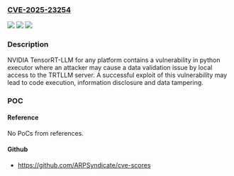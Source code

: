 ### [CVE-2025-23254](https://cve.mitre.org/cgi-bin/cvename.cgi?name=CVE-2025-23254)
![](https://img.shields.io/static/v1?label=Product&message=TensorRT-LLM&color=blue)
![](https://img.shields.io/static/v1?label=Version&message=%3D%20All%20versions%20prior%20to%200.18.2%20&color=brighgreen)
![](https://img.shields.io/static/v1?label=Vulnerability&message=CWE-502%20Deserialization%20of%20Untrusted%20Data&color=brighgreen)

### Description

NVIDIA TensorRT-LLM for any platform contains a vulnerability in python executor where an attacker may cause a data validation issue by local access to the TRTLLM server. A successful exploit of this vulnerability may lead to code execution, information disclosure and data tampering.

### POC

#### Reference
No PoCs from references.

#### Github
- https://github.com/ARPSyndicate/cve-scores

